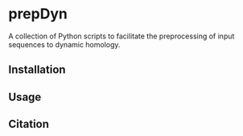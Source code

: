 # prepDyn

A collection of Python scripts to facilitate the preprocessing of input sequences to dynamic homology.

## Installation

## Usage

## Citation
